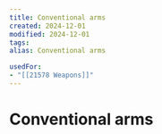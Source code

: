 ```yaml
---
title: Conventional arms
created: 2024-12-01
modified: 2024-12-01
tags: 
alias: Conventional arms

usedFor:
- "[[21578 Weapons]]"
---
```

# Conventional arms
